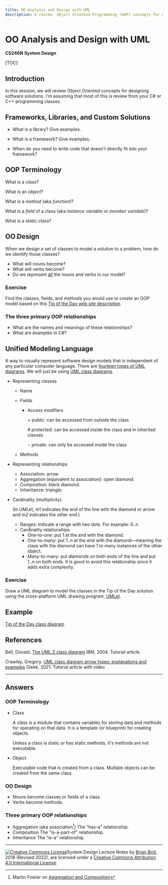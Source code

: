 ```yaml
---
title: OO Analysis and Design with UML
description: A review  Object Oriented Programming (OOP) concepts for designing software solutions.
---
```


# OO Analysis and Design with UML

**CS246N System Design**

[TOC]

## Introduction

In this session, we will review Object Oriented concepts for designing software solutions. I'm assuming that most of this is review from your C# or C++ programming classes.

## Frameworks, Libraries, and Custom Solutions

- What is a library? Give examples.

- What is a framework? Give examples.

- When do you need to write code that doesn't directly fit into your framework?

## OOP Terminology

What is a *class*?

What is an *object*?

What is a *method* (aka *function*)?

What is a *field* of a class (aka i*nstance variable* or *member variable*)?

What is a *static class*?

## OO Design

When we design a set of classes to model a solution to a problem, how do we identify those classes?
- What will nouns become?
- What will verbs become?
- Do we represent <u>all</u> the nouns and verbs in our model?

### Exercise

Find the classes, fields, and methods you would use to create an OOP model based on this [Tip of the Day web site description](TipOfTheDayDescription.html).

### The three primary OOP relationships

- What are the names and meanings of these relationships?
- What are examples in C#?



## Unified Modeling Language

A way to visually represent software design models that is independent of any particular computer language. There are [fourteen types of UML diagrams](https://creately.com/blog/diagrams/uml-diagram-types-examples/). We will just be using [UML class diagrams](https://en.wikipedia.org/wiki/Class_diagram).

- Representing classes

  - Name

  - Fields

    - Access modifiers

      &plus; public: can be accessed from outside the class

      &num; protected: can be accessed inside the class and in inherited classes

      &minus; private: can only be accessed inside the class

  - Methods

- Representing relationships

  - Association: arrow
  - Aggregation (equivalent to association): open diamond.
  - Composition: black diamond.
  - Inheritance: triangle.

- 
  Cardinality (multiplicity)
  
  (In UMLet, m1 indicates the end of the line with the diamond or arrow and m2 indicates the other end.)
  
  - Ranges: indicate a range with two dots. For example: 0..n
  - Cardinality relationships
    - One-to-one: put 1 at the end with the diamond.
    - One-to-many: put 1..n at the end with the diamond&mdash;meaning the class with the diamond can have 1 to many instances of the other object.
    - Many-to-many: put diamonds on both ends of the line and put 1..n on both ends. It is good to avoid this relationship since it adds extra complexity.
  
  
  

### Exercise

Draw a UML diagram to model the classes in the Tip of the Day solution using the cross-platform UML drawing program, [UMLet](https://www.umlet.com).



## Example

[Tip of the Day class diagram](Images/TipOfTheDayDomainModel2022.pdf)



## References

Bell, Donald. [The UML 2 class diagram](https://developer.ibm.com/articles/the-class-diagram/) IBM, 2004. Tutorial article.


Crawley, Gregory. [UML class diagram arrow types: explanations and examples](https://www.gleek.io/blog/class-diagram-arrows.html) Gleek, 2021. Tutorial article with video

----



## Answers

### OOP Terminology

- Class


  A class is a module that contains variables for storing data and methods for operating on that data. It is a template (or blueprint) for creating objects. 

  Unless a class is static or has static methods, it's methods are not executable.

- Object

  Executable code that is created from a class. Multiple objects can be created from the same class.

### OO Design

- Nouns become classes or fields of a class.
- Verbs become methods.

### Three primary OOP relationships

- Aggregation (aka association[^1])
  The "has-a" relationship.
- Composition
  The "is-a-part-of" relationship.
- Inheritance
  The "is-a" relationship.



------

 [![Creative Commons License](https://i.creativecommons.org/l/by/4.0/88x31.png)](http://creativecommons.org/licenses/by/4.0/)System Design  Lecture Notes by [Brian Bird](https://profbird.dev), 2018 (Revised <time>2022</time>), are licensed under a [Creative Commons Attribution 4.0 International License](http://creativecommons.org/licenses/by/4.0/). 



[^1]: Martin Fowler on [Aggregation and Composition](https://martinfowler.com/bliki/AggregationAndComposition.html)

